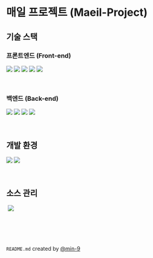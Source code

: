 # 매일 프로젝트 (Maeil-Project)

## 기술 스택

### 프론트엔드 (Front-end)

<a href="javascript:void(0)"><img style="pointer-events: none;" src="https://img.shields.io/badge/html-E34F26?style=for-the-badge&logo=html5&logoColor=white"></a>
<a href="javascript:void(0)"><img style="pointer-events: none;" src="https://img.shields.io/badge/css-1572B6?style=for-the-badge&logo=css3&logoColor=white"></a>
<a href="javascript:void(0)"><img style="pointer-events: none;" src="https://img.shields.io/badge/javascript-F7DF1E?style=for-the-badge&logo=javascript&logoColor=black"></a>
<a href="javascript:void(0)"><img style="pointer-events: none;" src="https://img.shields.io/badge/node.js-339933?style=for-the-badge&logo=node.js&logoColor=white"></a>
<a href="javascript:void(0)"><img style="pointer-events: none;" src="https://img.shields.io/badge/react-61DAFB?style=for-the-badge&logo=react&logoColor=black"></a>

<br />

### 백엔드 (Back-end)

<a href="javascript:void(0)"><img style="pointer-events: none;" src="https://img.shields.io/badge/JAVA-007396?style=for-the-badge&logo=java&logoColor=white"></a>
<a href="javascript:void(0)"><img style="pointer-events: none;" src="https://img.shields.io/badge/gradle-02303A?style=for-the-badge&logo=gradle&logoColor=white"></a>
<a href="javascript:void(0)"><img style="pointer-events: none;" src="https://img.shields.io/badge/Spring-6DB33F?style=for-the-badge&logo=Spring&logoColor=white"></a>
<a href="javascript:void(0)"><img style="pointer-events: none;" src="https://img.shields.io/badge/SpringBoot-6DB33F?style=for-the-badge&logo=SpringBoot&logoColor=white"></a>

<br />

## 개발 환경

<a href="javascript:void(0)"><img style="pointer-events: none;" src="https://img.shields.io/badge/IntelliJ_IDEA-000000?style=for-the-badge&logo=intellijidea&logoColor=white"></a>
<a href="javascript:void(0)"><img style="pointer-events: none;" src="https://img.shields.io/badge/Visual_Studio_Code-007ACC?style=for-the-badge&logo=visualstudiocode&logoColor=white"></a>

<br />

## 소스 관리

<a href="javascript:void(0)"><img srcset="https://img.shields.io/badge/git-F05032?style=for-the-badge&logo=git&logoColor=white"></a>
<a href="javascript:void(0)"><img style="pointer-events: none;" src="https://img.shields.io/badge/github-181717?style=for-the-badge&logo=github&logoColor=white"></a>

<br />
<br />

#

`README.md` created by [@min-9](https://github.com/min-9)
